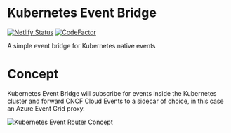 # Kubernetes Event Bridge
[![Netlify Status](https://api.netlify.com/api/v1/badges/c85c7f9a-6bb1-47bc-b04e-8bd9140edd30/deploy-status)](https://app.netlify.com/sites/k8s-event-bridge-staging/deploys)
[![CodeFactor](https://www.codefactor.io/repository/github/tomkerkhove/k8s-event-bridge/badge)](https://www.codefactor.io/repository/github/tomkerkhove/k8s-event-bridge)

A simple event bridge for Kubernetes native events

# Concept
Kubernetes Event Bridge will subscribe for events inside the Kubernetes cluster and forward CNCF Cloud Events to a sidecar of choice, in this case an Azure Event Grid proxy.

![Kubernetes Event Router Concept](./media/concept-event-router.png)
